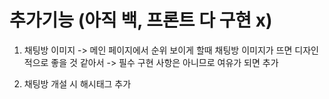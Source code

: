 

# 추가기능 (아직 백, 프론트 다 구현 x)

1. 채팅방 이미지
    -> 메인 페이지에서 순위 보이게 할때 채팅방 이미지가 뜨면 디자인적으로 좋을 것 같아서
    -> 필수 구현 사항은 아니므로 여유가 되면 추가

2. 채팅방 개설 시 해시태그 추가